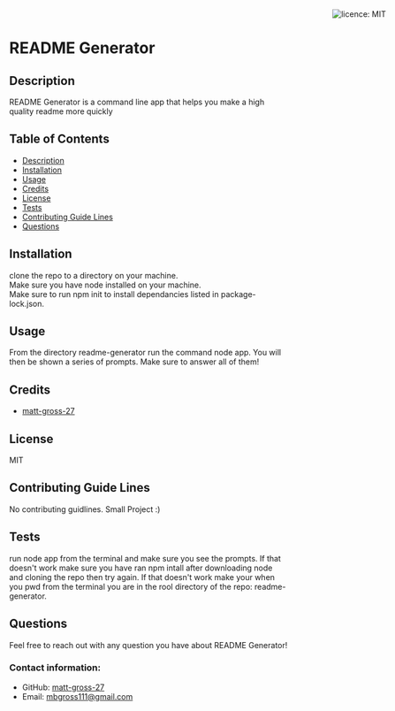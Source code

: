 # README Generator

<div style="position: absolute; top: 22px; right: 50px">

![licence: MIT](https://img.shields.io/badge/license-MIT-blue)
</div>

<a href = "#description"></a>
## Description
README Generator is a command line app that helps you make a high quality readme more quickly


## Table of Contents
  - [Description](#description)
  - [Installation](#installation)
  - [Usage](#usage)
  - [Credits](#credits)
  - [License](#license)
  - [Tests](#tests)
  - [Contributing Guide Lines](#contributing)
  - [Questions](#questions)

<a href = "#installation"></a>
## Installation
clone the repo to a directory on your machine.<br>Make sure you have node installed on your machine.<br> Make sure to run npm init to install dependancies listed in package-lock.json.

<a href = "#usage"></a>
## Usage
From the directory readme-generator run the command node app. You will then be shown a series of prompts. Make sure to answer all of them!

<a href = "#credits"></a>
## Credits
- [matt-gross-27](https://github.com/matt-gross-27)


<a href = "#license"></a>
## License
MIT

<a href = "#contributing"></a>
## Contributing Guide Lines
No contributing guidlines. Small Project :)

<a href = "#tests"></a>
## Tests
run node app from the terminal and make sure you see the prompts. If that doesn't work make sure you have ran npm intall after downloading node and cloning the repo then try again. If that doesn't work make your when you pwd from the terminal you are in the rool directory of the repo: readme-generator.

<a href = "questions"></a>
## Questions
Feel free to reach out with any question you have about README Generator!

### Contact information:
- GitHub: [matt-gross-27](https://www.github.com/matt-gross-27)
- Email: [mbgross111@gmail.com](mailto:mbgross111@gmail.com)
